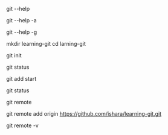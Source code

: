 git --help 
    
git --help -a

git --help -g

mkdir learning-git
cd larning-git

git init

git status

git add start

git status


git remote 

git remote add origin https://github.com/ishara/learning-git.git

git remote -v